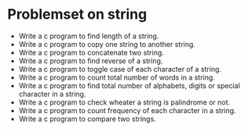 # Problemset on string

- Write a c program to find length of a string.
- Write a c program to copy one string to another string.
- Write a c program to concatenate two string.
- Write a c program to find reverse of a string.
- Write a c program to toggle case of each character of a string.
- Write a c program to count total number of words in a string.
- Write a c program to find total number of alphabets, digits or special character in a string.
- Write a c program to check wheater a string is palindrome or not.
- Write a c program to count frequency of each character in a string.
- Write a c program to compare two strings.
